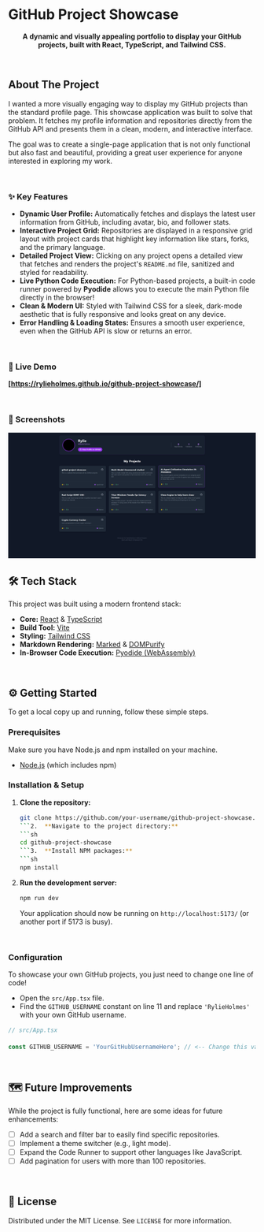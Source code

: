 # GitHub Project Showcase

<div align="center">
  <p>
    <strong>A dynamic and visually appealing portfolio to display your GitHub projects, built with React, TypeScript, and Tailwind CSS.</strong>
  </p>
</div>

<br>

## About The Project

I wanted a more visually engaging way to display my GitHub projects than the standard profile page. This showcase application was built to solve that problem. It fetches my profile information and repositories directly from the GitHub API and presents them in a clean, modern, and interactive interface.

The goal was to create a single-page application that is not only functional but also fast and beautiful, providing a great user experience for anyone interested in exploring my work.

<br>

### ✨ Key Features

*   **Dynamic User Profile:** Automatically fetches and displays the latest user information from GitHub, including avatar, bio, and follower stats.
*   **Interactive Project Grid:** Repositories are displayed in a responsive grid layout with project cards that highlight key information like stars, forks, and the primary language.
*   **Detailed Project View:** Clicking on any project opens a detailed view that fetches and renders the project's `README.md` file, sanitized and styled for readability.
*   **Live Python Code Execution:** For Python-based projects, a built-in code runner powered by **Pyodide** allows you to execute the main Python file directly in the browser!
*   **Clean & Modern UI:** Styled with Tailwind CSS for a sleek, dark-mode aesthetic that is fully responsive and looks great on any device.
*   **Error Handling & Loading States:** Ensures a smooth user experience, even when the GitHub API is slow or returns an error.

<br>

### 🚀 Live Demo

**[https://rylieholmes.github.io/github-project-showcase/]**

<br>

### 📸 Screenshots

<img src="./assets/screenshot.png" alt="Screenshot of the project showcase" width="800"/>

<br>

## 🛠️ Tech Stack

This project was built using a modern frontend stack:

*   **Core:** [React](https://reactjs.org/) & [TypeScript](https://www.typescriptlang.org/)
*   **Build Tool:** [Vite](https://vitejs.dev/)
*   **Styling:** [Tailwind CSS](https://tailwindcss.com/)
*   **Markdown Rendering:** [Marked](https://marked.js.org/) & [DOMPurify](https://github.com/cure53/DOMPurify)
*   **In-Browser Code Execution:** [Pyodide (WebAssembly)](https://pyodide.org/)

<br>

## ⚙️ Getting Started

To get a local copy up and running, follow these simple steps.

### Prerequisites

Make sure you have Node.js and npm installed on your machine.
*   [Node.js](https://nodejs.org/en/) (which includes npm)

### Installation & Setup

1.  **Clone the repository:**
    ```sh
    git clone https://github.com/your-username/github-project-showcase.git
    ```2.  **Navigate to the project directory:**
    ```sh
    cd github-project-showcase
    ```3.  **Install NPM packages:**
    ```sh
    npm install
    ```
4.  **Run the development server:**
    ```sh
    npm run dev
    ```
    Your application should now be running on `http://localhost:5173/` (or another port if 5173 is busy).

<br>

### Configuration

To showcase your own GitHub projects, you just need to change one line of code!

*   Open the `src/App.tsx` file.
*   Find the `GITHUB_USERNAME` constant on line 11 and replace `'RylieHolmes'` with your own GitHub username.

```typescript
// src/App.tsx

const GITHUB_USERNAME = 'YourGitHubUsernameHere'; // <-- Change this value
```

<br>

## 🗺️ Future Improvements

While the project is fully functional, here are some ideas for future enhancements:

- [ ] Add a search and filter bar to easily find specific repositories.
- [ ] Implement a theme switcher (e.g., light mode).
- [ ] Expand the Code Runner to support other languages like JavaScript.
- [ ] Add pagination for users with more than 100 repositories.

<br>

## 📄 License

Distributed under the MIT License. See `LICENSE` for more information.